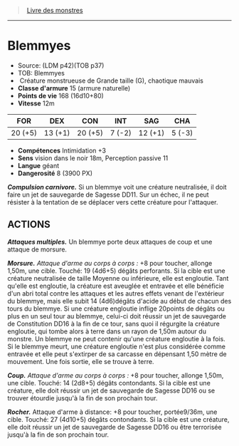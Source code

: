 ﻿> [Livre des monstres](tome_of_beasts_old.md)

---

# Blemmyes

- Source: (LDM p42)(TOB p37)
- TOB: Blemmyes
-  Créature monstrueuse de Grande taille (G), chaotique mauvais
- **Classe d'armure** 15 (armure naturelle)
- **Points de vie** 168 (16d10+80)
- **Vitesse** 12m

|FOR|DEX|CON|INT|SAG|CHA|
|---|---|---|---|---|---|
|20 (+5)|13 (+1)|20 (+5)|7 (-2)|12 (+1)|5 (-3)|

- **Compétences** Intimidation +3
- **Sens** vision dans le noir 18m, Perception passive 11
- **Langue** géant
- **Dangerosité** 8 (3900 PX)

**_Compulsion carnivore._** Si un blemmye voit une créature neutralisée, il doit faire un jet de sauvegarde de Sagesse DD11. Sur un échec, il ne peut résister à la tentation de se déplacer vers cette créature pour l'attaquer.

## ACTIONS

**_Attaques multiples._** Un blemmye porte deux attaques de coup et une attaque de morsure.

**_Morsure._** _Attaque d'arme au corps à corps :_ +8 pour toucher, allonge 1,50m, une cible. Touché: 19 (4d6+5) dégâts perforants. Si la cible est une créature neutralisée de taille Moyenne ou inférieure, elle est engloutie. Tant qu'elle est engloutie, la créature est aveuglée et entravée et elle bénéficie d'un abri total contre les attaques et les autres effets venant de l'extérieur du blemmye, mais elle subit 14 (4d6)dégâts d'acide au début de chacun des tours du blemmye. Si une créature engloutie inflige 20points de dégâts ou plus en un seul tour au blemmye, celui-ci doit réussir un jet de sauvegarde de Constitution DD16 à la fin de ce tour, sans quoi il régurgite la créature engloutie, qui tombe alors à terre dans un rayon de 1,50m autour du monstre. Un blemmye ne peut contenir qu'une créature engloutie à la fois. Si le blemmye meurt, une créature engloutie n'est plus considérée comme entravée et elle peut s'extirper de sa carcasse en dépensant 1,50 mètre de mouvement. Une fois sortie, elle se trouve à terre.

**_Coup._** _Attaque d'arme au corps à corps :_ +8 pour toucher, allonge 1,50m, une cible. Touché: 14 (2d8+5) dégâts contondants. Si la cible est une créature, elle doit réussir un jet de sauvegarde de Sagesse DD16 ou se trouver étourdie jusqu'à la fin de son prochain tour.

**_Rocher._** Attaque d'arme à distance: +8 pour toucher, portée9/36m, une cible. Touché: 27 (4d10+5) dégâts contondants. Si la cible est une créature, elle doit réussir un jet de sauvegarde de Sagesse DD16 ou être terrorisée jusqu'à la fin de son prochain tour.

